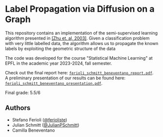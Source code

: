 # Label Propagation via Diffusion on a Graph

This repository contains an implementation of the semi-supervised learning algorithm presented in [[Zhu et. al, 2003]](https://cdn.aaai.org/ICML/2003/ICML03-118.pdf). Given a classification problem with very little labelled data, the algorithm allows us to propagate the known labels by exploiting the geometric structure of the data

The code was developed for the course "Statistical Machine Learning" at EPFL in the academic year 2023-2024, fall semester.

Check out the final report here: [`ferioli_schmitt_beneventano_report.pdf`](./ferioli_schmitt_beneventano_report.pdf).\
A preliminary presentation of our results can be found here: [`ferioli_schmitt_beneventano_presentation.pdf`](./ferioli_schmitt_beneventano_presentation.pdf).

Final grade: 5.5/6

## Authors
- Stefano Ferioli ([@ferioliste](https://github.com/ferioliste))
- Julian Schmitt ([@JulianPSchmitt](https://github.com/JulianPSchmitt))
- Camilla Beneventano
